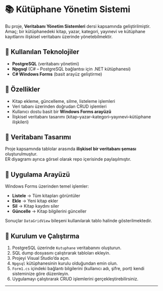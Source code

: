 # 📚 Kütüphane Yönetim Sistemi  

Bu proje, **Veritabanı Yönetim Sistemleri** dersi kapsamında geliştirilmiştir.  
Amaç; bir kütüphanedeki kitap, yazar, kategori, yayınevi ve kütüphane kayıtlarını ilişkisel veritabanı üzerinde yönetebilmektir.  

## 🔹 Kullanılan Teknolojiler  
- **PostgreSQL** (veritabanı yönetimi)  
- **Npgsql** (C# – PostgreSQL bağlantısı için .NET kütüphanesi)  
- **C# Windows Forms** (basit arayüz geliştirme)  

## 🔹 Özellikler  
- Kitap ekleme, güncelleme, silme, listeleme işlemleri  
- Veri tabanı üzerinden doğrudan CRUD işlemleri  
- Kullanıcı dostu basit bir **Windows Forms arayüzü**  
- İlişkisel veritabanı tasarımı (kitap–yazar–kategori–yayınevi–kütüphane ilişkileri)  

## 🔹 Veritabanı Tasarımı  
Proje kapsamında tablolar arasında **ilişkisel bir veritabanı şeması** oluşturulmuştur.  
ER diyagramı ayrıca görsel olarak repo içerisinde paylaşılmıştır.  

## 🔹 Uygulama Arayüzü  
Windows Forms üzerinden temel işlemler:  
- **Listele** → Tüm kitapları görüntüler  
- **Ekle** → Yeni kitap ekler  
- **Sil** → Kitap kaydını siler  
- **Güncelle** → Kitap bilgilerini günceller  

Sonuçlar `DataGridView` bileşeni kullanılarak tablo halinde gösterilmektedir.  

## 🔹 Kurulum ve Çalıştırma  

1. PostgreSQL üzerinde `Kutuphane` veritabanını oluşturun.  
2. SQL dump dosyasını çalıştırarak tabloları ekleyin.  
3. Projeyi Visual Studio’da açın.  
4. `Npgsql` kütüphanesinin kurulu olduğundan emin olun.  
5. `Form1.cs` içindeki bağlantı bilgilerini (kullanıcı adı, şifre, port) kendi sisteminize göre düzenleyin.  
6. Uygulamayı çalıştırarak CRUD işlemlerini gerçekleştirebilirsiniz.  

---
